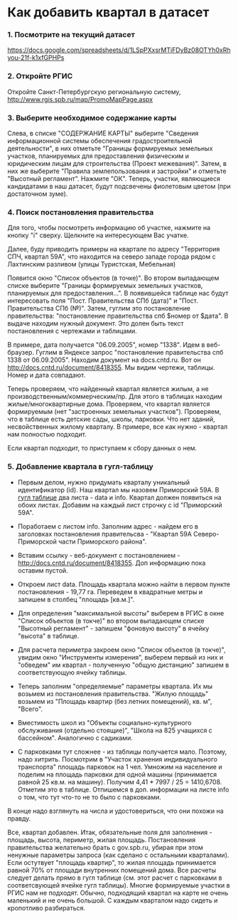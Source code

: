 # Как добавить квартал в датасет

### 1. Посмотрите на текущий датасет
https://docs.google.com/spreadsheets/d/1LSpPXxsrMTiFDyBz08OTYh0xRhyou-21f-k1xfGPHPs

### 2. Откройте РГИС
Откройте Санкт-Петербургскую региональную систему, http://www.rgis.spb.ru/map/PromoMapPage.aspx

### 3. Выберите необходимое содержание карты
Слева, в списке "СОДЕРЖАНИЕ КАРТЫ" выберите "Сведения информационной системы обеспечения градостроительной деятельности", в них отметьте "Границы формируемых земельных участков, планируемых для предоставления физическим и юридическим лицам для строительства (Проект межевания)".
Затем, в них же выберите "Правила землепользования и застройки" и отметьте "Высотный регламент". Нажмите "ОК".
Теперь, участки, являющиеся кандидатами в наш датасет, будут подсвечены фиолетовым цветом (при достаточном зуме).

### 4. Поиск постановления правительства
Для того, чтобы посмотреть информацию об участке, нажмите на кнопку "i" сверху. Щелкните на интересующем Вас учатке. 

Далее, буду приводить примеры на квартале по адресу "Территория СПЧ, квартал 59А", что находится на северо западе города рядом с Лахтинским разливом (улицы Туристская, Мебельная)

Появится окно "Список объектов (в точке)". Во втором выпадающем списке выберите "Границы формируемых земельных участков, планируемых для предоставления...". В появившейся таблице нас будут интересовать поля "Пост. Правительства СПб (дата)" и "Пост. Правительства СПб (№)". Затем, гуглим это постановление правительства: "постановление правительства спб $номер от $дата". В выдаче находим нужный документ. Это долен быть текст постановления с чертежами и таблицами.

В примере, дата получается "06.09.2005", номер "1338". Идем в веб-браузер. Гуглим в Яндексе запрос "постановление правительства спб 1338 от 06.09.2005". Находим документ на docs.cntd.ru. Вот он http://docs.cntd.ru/document/8418355. Мы видим чертежи, таблицы. Номер и дата совпадают.

Теперь проверяем, что найденный квартал является жилым, а не производственным/коммерческим/пр. Для этого в таблицах находим жилые/многоквартирные дома. Проверяем, что квартал является формируемым (нет "застроенных земельных участков"). Проверяем, что в таблице есть детские сады, школы, парковки. Что нет зданий, несвойственных жилому кварталу. В примере, все как нужно - квартал нам полностью подходит.

Если квартал подходит, то приступаем к сбору данных о нем.

### 5. Добавление квартала в гугл-таблицу
- Первым делом, нужно придумать кварталу уникальный идентификатор (id). Наш квартал мы назовем Приморский 59А. В [гугл таблице](https://docs.google.com/spreadsheets/d/1LSpPXxsrMTiFDyBz08OTYh0xRhyou-21f-k1xfGPHPs) два листа - data и info. Квартал должен появиться на обоих листах. Добавим на каждый лист строчку с id "Приморский 59А". 

- Поработаем с листом info. Заполним адрес - найдем его в заголовках постановления правительсва - "Квартал 59А Северо-Приморской части Приморского района". 

- Вставим ссылку - веб-документ с постановлением - http://docs.cntd.ru/document/8418355. Доп информацию пока оставим пустой. 

- Откроем лист data. Площадь квартала можно найти в первом пункте постановления - 19,77 га. Переведем в квадратные метры и запишем в столбец "площадь [кв.м.]". 

- Для определения "максимальной высоты" выберем в РГИС в окне "Список объектов (в токче)" во втором выпадающем списке "Высотный регламент" - запишем "фоновую высоту" в ячейку "высота" в таблице. 

- Для расчета периметра закроем окно "Список объектов (в токче)", увидим окно "Инструменты измерения", выберем первый из них и "обведем" им квартал - полученную "общую дистанцию" запишем в соответствующую ячейку таблицы. 

- Теперь заполним "определяемые" параметры квартала. Их мы возьмем из постановления правительства. "Жилую площадь" возьмем из "Площадь квартир (без летних помещений), кв. м", "Всего". 

- Вместимость школ из "Объекты социально-культурного обслуживания (отдельно стоящие)", "Школа на 825 учащихся с бассейном". Аналогично с садиками. 

- С парковками тут сложнее - из таблицы получается мало. Поэтому, надо хитрить. Посмотрим в "Участок хранения индивидуального транспорта" площадь парковок на 1 чел. Умножим на население и поделим на площадь парковки для одной машины (принимается равной 25 кв.м. на машину). Получим 4,41 * 7997 / 25 = 1410,6708. Отметим это в таблице. Отпишемся в доп. информации на листе info о том, что тут что-то не то было с парковками. 

В конце надо взглянуть на числа и удостовериться, что они похожи на правду.

Все, квартал добавлен. Итак, обязательные поля для заполнения - площадь, высота, периметр, жилая площадь. Постановления правительства желательно брать с gov.spb.ru, убирая при этом ненужные параметры запроса (как сделано с остальными кварталами). Если остутвует "площадь квартир", то жилая площадь принимается равной 70% от площади внутренних помещений дома. Все расчеты следует делать прямо в гугл таблице (см. этот расчет с парковками в соответсвующей ячейке гугл таблицы). Многие формируемые участки в РГИС нам не подходят. Обычно, подходящий квартал на карте не очень маленький и не очень большой. С каждым кварталом надо сидеть и кропотливо разбираться.